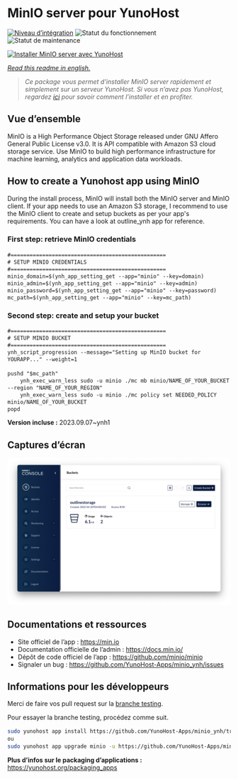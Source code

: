 <!--
N.B.: This README was automatically generated by https://github.com/YunoHost/apps/tree/master/tools/README-generator
It shall NOT be edited by hand.
-->

# MinIO server pour YunoHost

[![Niveau d’intégration](https://dash.yunohost.org/integration/minio.svg)](https://dash.yunohost.org/appci/app/minio) ![Statut du fonctionnement](https://ci-apps.yunohost.org/ci/badges/minio.status.svg) ![Statut de maintenance](https://ci-apps.yunohost.org/ci/badges/minio.maintain.svg)

[![Installer MinIO server avec YunoHost](https://install-app.yunohost.org/install-with-yunohost.svg)](https://install-app.yunohost.org/?app=minio)

*[Read this readme in english.](./README.md)*

> *Ce package vous permet d’installer MinIO server rapidement et simplement sur un serveur YunoHost.
Si vous n’avez pas YunoHost, regardez [ici](https://yunohost.org/#/install) pour savoir comment l’installer et en profiter.*

## Vue d’ensemble

MinIO is a High Performance Object Storage released under GNU Affero General Public License v3.0. It is API compatible with Amazon S3 cloud storage service. Use MinIO to build high performance infrastructure for machine learning, analytics and application data workloads.

## How to create a Yunohost app using MinIO
During the install process, MinIO will install both the MinIO server and MinIO client.
If your app needs to use an Amazon S3 storage, I recommend to use the MinIO client to create and setup buckets as per your app's requirements. You can have a look at outline_ynh app for reference.

### First step: retrieve MinIO credentials
```
#=================================================
# SETUP MINIO CREDENTIALS
#=================================================
minio_domain=$(ynh_app_setting_get --app="minio" --key=domain)
minio_admin=$(ynh_app_setting_get --app="minio" --key=admin)
minio_password=$(ynh_app_setting_get --app="minio" --key=password)
mc_path=$(ynh_app_setting_get --app="minio" --key=mc_path)
```

### Second step: create and setup your bucket
```
#=================================================
# SETUP MINIO BUCKET
#=================================================
ynh_script_progression --message="Setting up MinIO bucket for YOURAPP..." --weight=1

pushd "$mc_path"
	ynh_exec_warn_less sudo -u minio ./mc mb minio/NAME_OF_YOUR_BUCKET --region "NAME_OF_YOUR_REGION"
	ynh_exec_warn_less sudo -u minio ./mc policy set NEEDED_POLICY minio/NAME_OF_YOUR_BUCKET
popd
```

**Version incluse :** 2023.09.07~ynh1

## Captures d’écran

![Capture d’écran de MinIO server](./doc/screenshots/minio-browser.png)

## Documentations et ressources

* Site officiel de l’app : <https://min.io>
* Documentation officielle de l’admin : <https://docs.min.io/>
* Dépôt de code officiel de l’app : <https://github.com/minio/minio>
* Signaler un bug : <https://github.com/YunoHost-Apps/minio_ynh/issues>

## Informations pour les développeurs

Merci de faire vos pull request sur la [branche testing](https://github.com/YunoHost-Apps/minio_ynh/tree/testing).

Pour essayer la branche testing, procédez comme suit.

``` bash
sudo yunohost app install https://github.com/YunoHost-Apps/minio_ynh/tree/testing --debug
ou
sudo yunohost app upgrade minio -u https://github.com/YunoHost-Apps/minio_ynh/tree/testing --debug
```

**Plus d’infos sur le packaging d’applications :** <https://yunohost.org/packaging_apps>